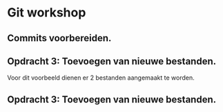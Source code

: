# Git workshop


## Commits voorbereiden.

## Opdracht 3: Toevoegen van nieuwe bestanden.
Voor dit voorbeeld dienen er 2 bestanden aangemaakt te worden.


## Opdracht 3: Toevoegen van nieuwe bestanden.